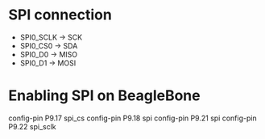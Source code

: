 # SPI connection
* SPI0\_SCLK -> SCK
* SPI0\_CS0 -> SDA
* SPI0\_D0 -> MISO
* SPI0\_D1 -> MOSI

# Enabling SPI on BeagleBone
config-pin P9.17 spi_cs
config-pin P9.18 spi
config-pin P9.21 spi
config-pin P9.22 spi_sclk